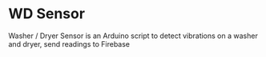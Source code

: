 # WD Sensor

Washer / Dryer Sensor is an Arduino script to detect vibrations on a washer and dryer, send readings to Firebase